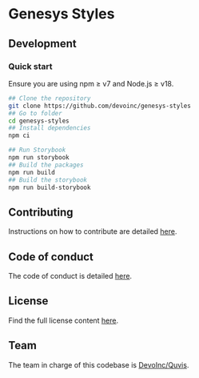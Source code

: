 # Genesys Styles

## Development

### Quick start

Ensure you are using npm &ge; v7 and Node.js &ge; v18.

```sh
## Clone the repository
git clone https://github.com/devoinc/genesys-styles
## Go to folder
cd genesys-styles
## Install dependencies
npm ci

## Run Storybook
npm run storybook
## Build the packages
npm run build
## Build the storybook
npm run build-storybook
```

## Contributing

Instructions on how to contribute are detailed [here](./CONTRIBUTING.md).

## Code of conduct

The code of conduct is detailed [here](CODE_OF_CONDUCT.md).

## License

Find the full license content [here](LICENSE).

## Team

The team in charge of this codebase is [DevoInc/Quvis](https://github.com/orgs/DevoInc/teams/quvis).
